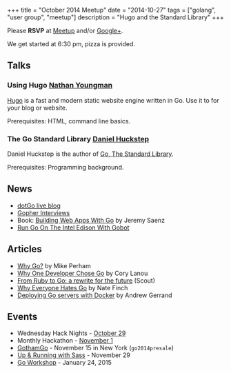 +++
title = "October 2014 Meetup"
date = "2014-10-27"
tags = ["golang", "user group", "meetup"]
description = "Hugo and the Standard Library"
+++

Please **RSVP** at [Meetup](http://www.meetup.com/startupedmonton/events/200885672/) and/or [Google+](https://plus.google.com/events/cm6t4hiu7bo9j9dedd6l4i3kqb8?authkey=CPnMmISs4prWiAE). 

We get started at 6:30 pm, pizza is provided.

## Talks

### Using Hugo [Nathan Youngman](https://twitter.com/nathany)

[Hugo](http://gohugo.io/) is a fast and modern static website engine written in Go. 
Use it to for your blog or website.

Prerequisites: HTML, command line basics.

### The Go Standard Library [Daniel Huckstep](https://twitter.com/darkhelmetlive)

Daniel Huckstep is the author of [Go, The Standard Library](http://thestandardlibrary.com/).

Prerequisites: Programming background.

## News

* [dotGo live blog](http://dotgo.sourcegraph.com/)
* [Gopher Interviews](http://list.ly/list/Pak-gopher-interviews)
* Book: [Building Web Apps With Go](http://codegangsta.gitbooks.io/building-web-apps-with-go/) by Jeremy Saenz
* [Run Go On The Intel Edison With Gobot](http://gobot.io/blog/2014/09/24/run-golang-on-the-intel-edison-with-gobot/)

## Articles

* [Why Go?](http://www.mikeperham.com/2014/10/08/why-go/) by Mike Perham
* [Why One Developer Chose Go](http://thenewstack.io/why-one-developer-chose-go/) by Cory Lanou
* [From Ruby to Go: a rewrite for the future](http://blog.scoutapp.com/articles/2014/09/25/from-ruby-to-go-a-rewrite-for-the-future) (Scout)
* [Why Everyone Hates Go](http://npf.io/2014/10/why-everyone-hates-go/) by Nate Finch
* [Deploying Go servers with Docker](http://blog.golang.org/docker) by Andrew Gerrand

## Events

* Wednesday Hack Nights - [October 29](http://www.meetup.com/startupedmonton/events/210727612/)
* Monthly Hackathon - [November 1](http://www.meetup.com/startupedmonton/events/211623002/)
* [GothamGo](http://gothamgo.com/) - November 15 in New York (`go2014presale`)
* [Up & Running with Sass](http://sassworkshop.christiannaths.com/) - November 29
* [Go Workshop](https://plus.google.com/events/cc7og2dmu7ccqak7kkfsmus3pgc?authkey=CJeJ1rjv2JezpAE) - January 24, 2015




